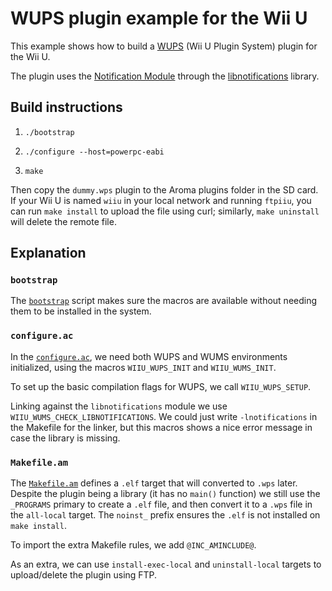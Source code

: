 # WUPS plugin example for the Wii U

This example shows how to build a [WUPS](https://github.com/wiiu-env/WiiUPluginSystem)
(Wii U Plugin System) plugin for the Wii U.

The plugin uses the [Notification Module](https://github.com/wiiu-env/NotificationModule)
through the [libnotifications](https://github.com/wiiu-env/libnotifications) library.


## Build instructions

1. `./bootstrap`

2. `./configure --host=powerpc-eabi`

3. `make`

Then copy the `dummy.wps` plugin to the Aroma plugins folder in the SD card. If your Wii U
is named `wiiu` in your local network and running `ftpiiu`, you can run `make install` to
upload the file using curl; similarly, `make uninstall` will delete the remote file.


## Explanation

### `bootstrap`

The [`bootstrap`](bootstrap) script makes sure the macros are available without needing
them to be installed in the system.


### `configure.ac`

In the [`configure.ac`](configure.ac), we need both WUPS and WUMS environments
initialized, using the macros `WIIU_WUPS_INIT` and `WIIU_WUMS_INIT`.

To set up the basic compilation flags for WUPS, we call `WIIU_WUPS_SETUP`.

Linking against the `libnotifications` module we use
`WIIU_WUMS_CHECK_LIBNOTIFICATIONS`. We could just write `-lnotifications` in the Makefile
for the linker, but this macros shows a nice error message in case the library is missing.


### `Makefile.am`

The [`Makefile.am`](Makefile.am) defines a `.elf` target that will converted to `.wps`
later. Despite the plugin being a library (it has no `main()` function) we still use the
`_PROGRAMS` primary to create a `.elf` file, and then convert it to a `.wps` file in the
`all-local` target. The `noinst_` prefix ensures the `.elf` is not installed on `make
install`.

To import the extra Makefile rules, we add `@INC_AMINCLUDE@`.

As an extra, we can use `install-exec-local` and `uninstall-local` targets to
upload/delete the plugin using FTP.
